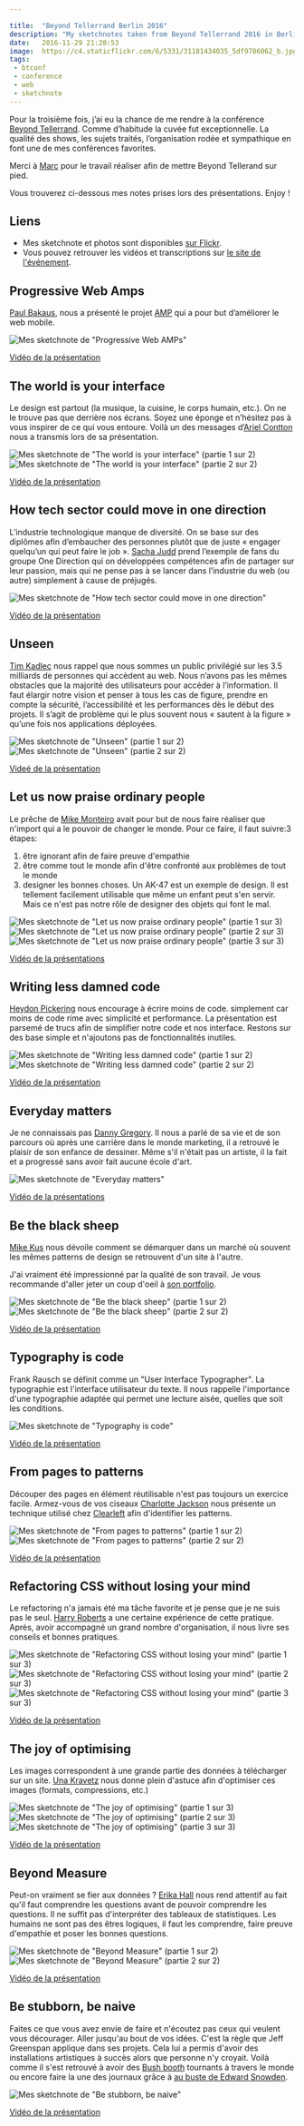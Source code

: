```yaml
---

title:  "Beyond Tellerrand Berlin 2016"
description: "My sketchnotes taken from Beyond Tellerrand 2016 in Berlin"
date:   2016-11-29 21:28:53
image:  https://c4.staticflickr.com/6/5331/31181434035_5df9786062_b.jpg
tags:
 - btconf
 - conference
 - web
 - sketchnote
---
```


Pour la troisième fois, j’ai eu la chance de  me rendre à la conférence [Beyond Tellerrand](https://beyondtellerrand.com/). Comme d’habitude la cuvée fut exceptionnelle. La qualité des shows, les sujets traités, l’organisation rodée et sympathique en font une de mes conférences favorites.

Merci à [Marc](https://twitter.com/marcthiele) pour le travail réaliser afin de mettre Beyond Tellerand sur pied.

Vous trouverez ci-dessous mes notes prises lors des présentations.
Enjoy !

## Liens

- Mes sketchnote et photos sont disponibles [sur Flickr](https://www.flickr.com/photos/alienlebarge/albums/72157672958452433).
- Vous pouvez retrouver les vidéos et transcriptions sur [le site de l'événement](https://beyondtellerrand.com/events/berlin-2016/speakers).

## Progressive Web Amps

[Paul Bakaus](https://web.archive.org/web/20161126021129/https://twitter.com/pbakaus), nous a présenté le projet [AMP](https://www.ampproject.org/) qui a pour but d’améliorer le web mobile.

![Mes sketchnote de "Progressive Web AMPs"](https://c7.staticflickr.com/6/5522/30360321734_2be247a4ce_c.jpg)

[Vidéo de la présentation](https://vimeo.com/190831091)

## The world is your interface

Le design est partout (la musique, la cuisine, le corps humain, etc.). On ne le trouve pas que derrière nos écrans. Soyez une éponge et n’hésitez pas à vous inspirer de ce qui vous entoure.
Voilà un des messages d’[Ariel Contton](https://web.archive.org/web/20150818101951/https://twitter.com/argoncobalt) nous a transmis lors de sa présentation.

![Mes sketchnote de "The world is your interface" (partie 1 sur 2)](https://c3.staticflickr.com/6/5719/31038294522_0909039547_c.jpg) ![Mes sketchnote de "The world is your interface" (partie 2 sur 2)](https://c4.staticflickr.com/6/5768/31181470995_d623ec7ef0_c.jpg)

[Vidéo de la présentation](https://vimeo.com/190832714)

## How tech sector could move in one direction

L’industrie technologique manque de diversité. On se base sur des diplômes afin d’embaucher des personnes plutôt que de juste « engager quelqu’un qui peut faire le job ».
[Sacha Judd](https://web.archive.org/web/20140705140951/https://twitter.com/szechuan) prend l’exemple de fans du groupe One Direction qui on développées compétences afin de partager sur leur passion, mais qui ne pense pas à se lancer dans l’industrie du web (ou autre) simplement à cause de préjugés.

![Mes sketchnote de "How tech sector could move in one direction"](https://c5.staticflickr.com/6/5338/31038294252_7d024a666c_c.jpg)

[Vidéo de la présentation](https://vimeo.com/190832862)

## Unseen

[Tim Kadlec](https://twitter.com/tkadlec) nous rappel que nous sommes un public privilégié sur les 3.5 milliards de personnes qui accèdent au web. Nous n’avons pas les mêmes obstacles que la majorité des utilisateurs pour accéder à l’information.
Il faut élargir notre vision et penser à tous les cas de figure, prendre en compte la sécurité, l’accessibilité et les performances dès le début des projets. Il s’agit de problème qui le plus souvent nous « sautent à la figure » qu’une fois nos applications déployées.

![Mes sketchnote de "Unseen" (partie 1 sur 2)](https://c5.staticflickr.com/6/5584/30360321684_a006872bdd_c.jpg) ![Mes sketchnote de "Unseen" (partie 2 sur 2)](https://c3.staticflickr.com/6/5482/31038293922_95420f2d5f_c.jpg)

[Videé de la présentation](https://vimeo.com/190833161)

## Let us now praise ordinary people

Le prêche de [Mike Monteiro](https://web.archive.org/web/20161127233155/https://twitter.com/monteiro) avait pour but de nous faire réaliser que n'import qui a le pouvoir de changer le monde. Pour ce faire, il faut suivre:3 étapes:

1. être ignorant afin de faire preuve d'empathie
2. être comme tout le monde afin d'être confronté aux problèmes de tout le monde
3. designer les bonnes choses. Un AK-47 est un exemple de design. Il est tellement facilement utilisable que même un enfant peut s'en servir. Mais ce n'est pas notre rôle de designer des objets qui font le mal.

![Mes sketchnote de "Let us now praise ordinary people" (partie 1 sur 3)](https://c7.staticflickr.com/6/5458/30360321574_2c2fb28a55_c.jpg) ![Mes sketchnote de "Let us now praise ordinary people" (partie 2 sur 3)](https://c3.staticflickr.com/6/5826/31038293562_bf565b0f31_c.jpg) ![Mes sketchnote de "Let us now praise ordinary people" (partie 3 sur 3)](https://c1.staticflickr.com/6/5693/31038293792_efb73e95a0_c.jpg)

[Vidéo de la présentations](https://vimeo.com/190834270)

## Writing less damned code

[Heydon Pickering](https://web.archive.org/web/20161120185134/https://twitter.com/heydonworks) nous encourage à écrire moins de code. simplement car moins de code rime avec simplicité et performance. La présentation est parsemé de trucs afin de simplifier notre code et nos interface. Restons sur des base simple et n'ajoutons pas de fonctionnalités inutiles.

![Mes sketchnote de "Writing less damned code" (partie 1 sur 2)](https://c7.staticflickr.com/6/5735/30360321374_4f0ab613dd_c.jpg) ![Mes sketchnote de "Writing less damned code" (partie 2 sur 2)](https://c1.staticflickr.com/6/5550/31038293352_92ee177056_c.jpg)

[Vidéo de la présentation](https://vimeo.com/190834530)

## Everyday matters

Je ne connaissais pas [Danny Gregory](https://web.archive.org/web/20151107115017/https://twitter.com/DannyGregory). Il nous a parlé de sa vie et de son parcours où après une carrière dans le monde marketing, il a retrouvé le plaisir de son enfance de dessiner. Même s'il n'était pas un artiste, il la fait et a progressé sans avoir fait aucune école d'art.

![Mes sketchnote de "Everyday matters"](https://c1.staticflickr.com/6/5792/30360321304_7bbb5188bb_c.jpg)

[Vidéo de la présentations](https://vimeo.com/190834587)

## Be the black sheep

[Mike Kus](https://web.archive.org/web/20151219130855/https://twitter.com/mikekus/) nous dévoile comment se démarquer dans un marché où souvent les mêmes patterns de design se retrouvent d'un site à l'autre.

J'ai vraiment été impressionné par la qualité de son travail. Je vous recommande d'aller jeter un coup d'oeil à [son portfolio](https://mikekus.com/).

![Mes sketchnote de "Be the black sheep" (partie 1 sur 2)](https://c1.staticflickr.com/6/5708/30814078560_3efdf38b01_c.jpg) ![Mes sketchnote de "Be the black sheep" (partie 2 sur 2)](https://c5.staticflickr.com/6/5682/30360321204_012d806be9_c.jpg)

[Vidéo de la présentation](https://vimeo.com/190839751)

## Typography is code

Frank Rausch se définit comme un "User Interface Typographer". La typographie est l'interface utilisateur du texte. Il nous rappelle l'importance d'une typographie adaptée qui permet une lecture aisée, quelles que soit les conditions.

![Mes sketchnote de "Typography is code"](https://c7.staticflickr.com/6/5690/30814078230_24594838b6_c.jpg)

[Vidéo de la présentation](https://vimeo.com/190844058)

## From pages to patterns

Découper des pages en élément réutilisable n'est pas toujours un exercice facile. Armez-vous de vos ciseaux [Charlotte Jackson](https://web.archive.org/web/20170522050555/https://twitter.com/lottejackson) nous présente un technique utilisé chez [Clearleft](https://clearleft.com/) afin d'identifier les patterns.

![Mes sketchnote de "From pages to patterns" (partie 1 sur 2)](https://c1.staticflickr.com/6/5456/31038292472_1346b915f3_c.jpg) ![Mes sketchnote de "From pages to patterns" (partie 2 sur 2)](https://c3.staticflickr.com/6/5441/30814077810_e972f2a37b_c.jpg)

[Vidéo de la présentation](https://vimeo.com/190849537)


## Refactoring CSS without losing your mind

Le refactoring n'a jamais été ma tâche favorite et je pense que je ne suis pas le seul. [Harry Roberts](https://web.archive.org/web/20170108185516/https://twitter.com/csswizardry) a une certaine expérience de cette pratique. Après, avoir accompagné un grand nombre d'organisation, il nous livre ses conseils et bonnes pratiques.

![Mes sketchnote de "Refactoring CSS without losing your mind" (partie 1 sur 3)](https://c5.staticflickr.com/6/5684/30360321084_ec87397b0b_c.jpg) ![Mes sketchnote de "Refactoring CSS without losing your mind" (partie 2 sur 3)](https://c5.staticflickr.com/6/5333/30814077380_3665807f8c_c.jpg) ![Mes sketchnote de "Refactoring CSS without losing your mind" (partie 3 sur 3)](https://c7.staticflickr.com/6/5729/31038292142_e0ac82bee4_c.jpg)

[Vidéo de la présentation](https://vimeo.com/190866449)

## The joy of optimising

Les images correspondent à une grande partie des données à télécharger sur un site. [Una Kravetz](https://web.archive.org/web/20170521223057/https://twitter.com/una) nous donne plein d'astuce afin d'optimiser ces images (formats, compressions, etc.)

![Mes sketchnote de "The joy of optimising" (partie 1 sur 3)](https://c3.staticflickr.com/6/5732/30814076970_faea1ddabb_c.jpg) ![Mes sketchnote de "The joy of optimising" (partie 2 sur 3)](https://c7.staticflickr.com/6/5731/30814076790_402abcfbd5_c.jpg) ![Mes sketchnote de "The joy of optimising" (partie 3 sur 3)](https://c3.staticflickr.com/6/5599/30360320954_c636a09c11_c.jpg)

[Vidéo de la présentation](https://vimeo.com/190871719)

## Beyond Measure

Peut-on vraiment se fier aux données ? [Erika Hall](https://twitter.com/mulegirle) nous rend attentif au fait qu'il faut comprendre les questions avant de pouvoir comprendre les questions. Il ne suffit pas d'interpréter des tableaux de statistiques. Les humains ne sont pas des êtres logiques, il faut les comprendre, faire preuve d'empathie et poser les bonnes questions.

![Mes sketchnote de "Beyond Measure" (partie 1 sur 2)](https://c1.staticflickr.com/6/5822/30814076360_363b9627e2_c.jpg)  ![Mes sketchnote de "Beyond Measure" (partie 2 sur 2)](https://c7.staticflickr.com/6/5821/30360320894_daaf537486_c.jpg)

[Vidéo de la présentation](https://vimeo.com/190883361)

## Be stubborn, be naive

Faites ce que vous avez envie de faire et n'écoutez pas ceux qui veulent vous décourager. Aller jusqu'au bout de vos idées.
C'est la règle que Jeff Greenspan applique dans ses projets. Cela lui a permis d'avoir des installations artistiques à succès alors que personne n'y croyait. Voilà comme il s'est retrouvé à avoir des [Bush booth](https://web.archive.org/web/20161130075005/http://jeffgreenspan.com/projects/personal-work/the-bush-booth/) tournants à travers le monde ou encore faire la une des journaux grâce à [au buste de Edward Snowden](https://web.archive.org/web/20161130075002/http://jeffgreenspan.com/projects/personal-work/psmm/).

![Mes sketchnote de "Be stubborn, be naive"](https://c1.staticflickr.com/6/5650/31038291072_b962cb8c17_c.jpg)

[Vidéo de la présentation](https://vimeo.com/190893060)
